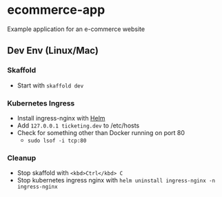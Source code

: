 # ecommerce-app

Example application for an e-commerce website

## Dev Env (Linux/Mac)

### Skaffold

- Start with `skaffold dev`

### Kubernetes Ingress

- Install ingress-nginx with [Helm](https://kubernetes.github.io/ingress-nginx/deploy/#quick-start)
- Add `127.0.0.1 ticketing.dev` to /etc/hosts
- Check for something other than Docker running on port 80
  - `sudo lsof -i tcp:80`

### Cleanup

- Stop skaffold with `<kbd>Ctrl</kbd> C`
- Stop kubernetes ingress nginx with `helm uninstall ingress-nginx -n ingress-nginx`
  
